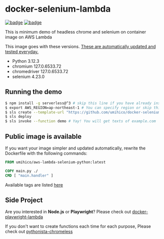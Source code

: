 # docker-selenium-lambda

[![badge](https://github.com/umihico/docker-selenium-lambda/actions/workflows/demo-test.yml/badge.svg)](https://github.com/umihico/docker-selenium-lambda/actions/workflows/demo-test.yml)
[![badge](https://github.com/umihico/docker-selenium-lambda/actions/workflows/auto-update.yml/badge.svg)](https://github.com/umihico/docker-selenium-lambda/actions/workflows/auto-update.yml)

This is minimum demo of headless chrome and selenium on container image on AWS Lambda

This image goes with these versions. [These are automatically updated and tested everyday.](https://github.com/umihico/docker-selenium-lambda/actions)

- Python 3.12.3
- chromium 127.0.6533.72
- chromedriver 127.0.6533.72
- selenium 4.23.0

## Running the demo

```bash
$ npm install -g serverless@^3 # skip this line if you have already installed Serverless Framework
$ export AWS_REGION=ap-northeast-1 # You can specify region or skip this line. us-east-1 will be used by default.
$ sls create --template-url "https://github.com/umihico/docker-selenium-lambda/tree/main" --path docker-selenium-lambda && cd $_
$ sls deploy
$ sls invoke --function demo # Yay! You will get texts of example.com
```

## Public image is available

If you want your image simpler and updated automatically, rewrite the Dockerfile with the following commands:

```Dockerfile
FROM umihico/aws-lambda-selenium-python:latest

COPY main.py ./
CMD [ "main.handler" ]
```

Available tags are listed [here](https://hub.docker.com/r/umihico/aws-lambda-selenium-python/tags)

## Side Project

Are you interested in **Node.js** or **Playwright**? Please check out [docker-playwright-lambda](https://github.com/umihico/docker-playwright-lambda)

If you don't want to create functions each time for each purpose, Please check out [pythonista-chromeless](https://github.com/umihico/pythonista-chromeless)

